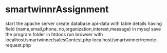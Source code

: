 # smartwinnrAssignment

start the apache server
create database api-data with table details having field (name,email,phone_no,organization,interest,message) in mysql
save the program folder in htdocs
run browser with localhost/smartwinner/salesContest.php
localhost/smartwinner/remote-request.php

